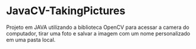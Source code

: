 # JavaCV-TakingPictures
Projeto em JAVA utilizando a biblioteca OpenCV para acessar a camera do computador, tirar uma foto e salvar a imagem com um nome personalizado em uma pasta local.
